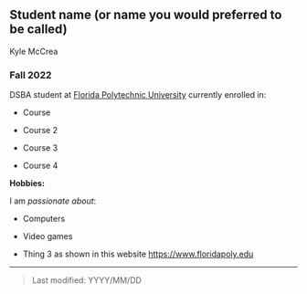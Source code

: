 ## Student name (or name you would preferred to be called)
Kyle McCrea 
### Fall 2022

DSBA student at [Florida Polytechnic University](https://www.floridapoly.edu) currently enrolled in: 

- Course

- Course 2

- Course 3

- Course 4

**Hobbies:**

I am _passionate about_: 

- Computers

- Video games

- Thing 3 as shown in this website <https://www.floridapoly.edu>

***

> Last modified: YYYY/MM/DD
